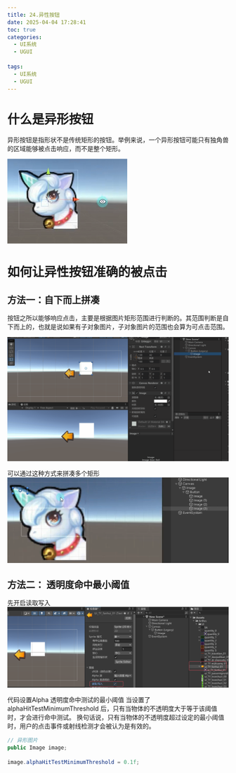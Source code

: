 ```yaml
---
title: 24.异性按钮
date: 2025-04-04 17:28:41
toc: true
categories:
  - UI系统
  - UGUI

tags:
  - UI系统
  - UGUI
---
```


# 什么是异形按钮

异形按钮是指形状不是传统矩形的按钮。举例来说，一个异形按钮可能只有独角兽的区域能够被点击响应，而不是整个矩形。

![](24.异性按钮/file-20250404172940474.png)


# 如何让异性按钮准确的被点击
## 方法一：自下而上拼凑
按钮之所以能够响应点击，主要是根据图片矩形范围进行判断的。其范围判断是自下而上的，也就是说如果有子对象图片，子对象图片的范围也会算为可点击范围。

![](24.异性按钮/子对象也能影响动画.gif)

可以通过这种方式来拼凑多个矩形
![](24.异性按钮/file-20250404203744320.png)

## 方法二： 透明度命中最小阈值
先开启读取写入
![](24.异性按钮/file-20250404204018863.png)


代码设置Alpha 透明度命中测试的最小阈值
当设置了 alphaHitTestMinimumThreshold 后，只有当物体的不透明度大于等于该阈值时，才会进行命中测试。
换句话说，只有当物体的不透明度超过设定的最小阈值时，用户的点击事件或射线检测才会被认为是有效的。

```cs
// 异形图片
public Image image;

image.alphaHitTestMinimumThreshold = 0.1f;
```